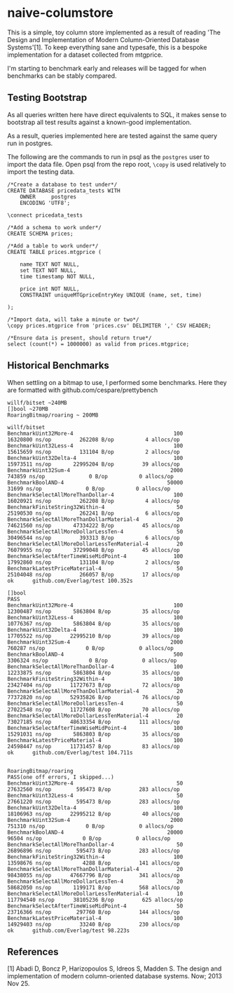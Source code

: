 # naive-columstore

This is a simple, toy column store implemented as a result of reading 'The Design and Implementation of Modern Column-Oriented Database Systems'[1]. To keep everything sane and typesafe, this is a bespoke implementation for a dataset collected from mtgprice.

I'm starting to benchmark early and releases will be tagged for when benchmarks can be stably compared.


## Testing Bootstrap

As all queries written here have direct equivalents to SQL, it makes sense to bootstrap all test results against a known-good implementation.

As a result, queries implemented here are tested against the same query run in postgres.

The following are the commands to run in psql as the `postgres` user to import the data file. Open psql from the repo root, `\copy` is used relatively to import the testing data.

    /*Create a database to test under*/
    CREATE DATABASE pricedata_tests WITH
        OWNER     postgres
        ENCODING 'UTF8';

    \connect pricedata_tests

    /*Add a schema to work under*/
    CREATE SCHEMA prices;

    /*Add a table to work under*/
    CREATE TABLE prices.mtgprice (

        name TEXT NOT NULL,
        set TEXT NOT NULL,
        time timestamp NOT NULL,

        price int NOT NULL,
        CONSTRAINT uniqueMTGpriceEntryKey UNIQUE (name, set, time)

    );

    /*Import data, will take a minute or two*/
    \copy prices.mtgprice from 'prices.csv' DELIMITER ',' CSV HEADER;

    /*Ensure data is present, should return true*/
    select (count(*) = 1000000) as valid from prices.mtgprice;

## Historical Benchmarks

When settling on a bitmap to use, I performed some benchmarks. Here they are formatted with github.com/cespare/prettybench

    willf/bitset ~240MB
    []bool ~270MB
    RoaringBitmap/roaring ~ 200MB

    willf/bitset
    BenchmarkUint32More-4                                100          16320800 ns/op         262208 B/op          4 allocs/op
    BenchmarkUint32Less-4                                100          15615659 ns/op         131104 B/op          2 allocs/op
    BenchmarkUint32Delta-4                               100          15973511 ns/op       22995204 B/op         39 allocs/op
    BenchmarkUint32Sum-4                                2000            743859 ns/op              0 B/op          0 allocs/op
    BenchmarkBoolAND-4                                 50000             31699 ns/op              0 B/op          0 allocs/op
    BenchmarkSelectAllMoreThanDollar-4                   100          16020921 ns/op         262208 B/op          4 allocs/op
    BenchmarkFiniteString32Within-4                       50          25190530 ns/op         262241 B/op          6 allocs/op
    BenchmarkSelectAllMoreThanDollarMaterial-4            20          74621560 ns/op       47334222 B/op         45 allocs/op
    BenchmarkSelectAllMoreDollarLessTen-4                 50          30496544 ns/op         393313 B/op          6 allocs/op
    BenchmarkSelectAllMoreDollarLessTenMaterial-4         20          76079955 ns/op       37299048 B/op         45 allocs/op
    BenchmarkSelectAfterTimeWiseMidPoint-4               100          17992860 ns/op         131104 B/op          2 allocs/op
    BenchmarkLatestPriceMaterial-4                        50          25104048 ns/op         266057 B/op         17 allocs/op
    ok      github.com/Everlag/test 100.352s

    []bool
    PASS
    BenchmarkUint32More-4                                100          12300487 ns/op       5863804 B/op          35 allocs/op
    BenchmarkUint32Less-4                                100          10776367 ns/op       5863804 B/op          35 allocs/op
    BenchmarkUint32Delta-4                               100          17705522 ns/op      22995210 B/op          39 allocs/op
    BenchmarkUint32Sum-4                                2000            760287 ns/op             0 B/op           0 allocs/op
    BenchmarkBoolAND-4                                   500           3306324 ns/op             0 B/op           0 allocs/op
    BenchmarkSelectAllMoreThanDollar-4                   100          12233875 ns/op       5863804 B/op          35 allocs/op
    BenchmarkFiniteString32Within-4                      100          23427404 ns/op      11727673 B/op          72 allocs/op
    BenchmarkSelectAllMoreThanDollarMaterial-4            20          77372820 ns/op      52935826 B/op          76 allocs/op
    BenchmarkSelectAllMoreDollarLessTen-4                 50          27022548 ns/op      11727608 B/op          70 allocs/op
    BenchmarkSelectAllMoreDollarLessTenMaterial-4         20          73027185 ns/op      48633354 B/op         111 allocs/op
    BenchmarkSelectAfterTimeWiseMidPoint-4               100          15291031 ns/op       5863803 B/op          35 allocs/op
    BenchmarkLatestPriceMaterial-4                       100          24598447 ns/op      11731457 B/op          83 allocs/op
    ok      github.com/Everlag/test 104.711s


    RoaringBitmap/roaring
    PASS(one off errors, I skipped...)
    BenchmarkUint32More-4                                 50          27632560 ns/op        595473 B/op         283 allocs/op
    BenchmarkUint32Less-4                                 50          27661220 ns/op        595473 B/op         283 allocs/op
    BenchmarkUint32Delta-4                               100          18106963 ns/op      22995212 B/op          40 allocs/op
    BenchmarkUint32Sum-4                                2000            751310 ns/op             0 B/op           0 allocs/op
    BenchmarkBoolAND-4                                 20000             96504 ns/op             0 B/op           0 allocs/op
    BenchmarkSelectAllMoreThanDollar-4                    50          26896896 ns/op        595473 B/op         283 allocs/op
    BenchmarkFiniteString32Within-4                      100          13598676 ns/op          4288 B/op         141 allocs/op
    BenchmarkSelectAllMoreThanDollarMaterial-4            20          98438055 ns/op      47667796 B/op         341 allocs/op
    BenchmarkSelectAllMoreDollarLessTen-4                 20          58682050 ns/op       1199171 B/op         568 allocs/op
    BenchmarkSelectAllMoreDollarLessTenMaterial-4         10         117794540 ns/op      38105236 B/op         625 allocs/op
    BenchmarkSelectAfterTimeWiseMidPoint-4                50          23716366 ns/op        297760 B/op         144 allocs/op
    BenchmarkLatestPriceMaterial-4                       100          14929403 ns/op         33240 B/op         230 allocs/op
    ok      github.com/Everlag/test 98.223s

## References

[1] Abadi D, Boncz P, Harizopoulos S, Idreos S, Madden S. The design and implementation of modern column-oriented database systems. Now; 2013 Nov 25.